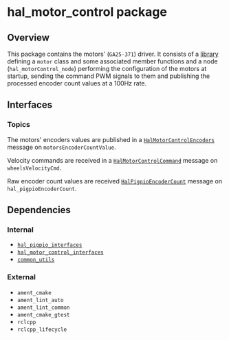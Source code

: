 # hal_motor_control package

## Overview

This package contains the motors' (`GA25-371`) driver. It consists of a [library](./include/hal_motor.hpp) defining a `motor` class and some associated member functions and a node (`hal_motorControl_node`) performing the configuration of the motors at startup, sending the command PWM signals to them and publishing the processed encoder count values at a 100Hz rate.

## Interfaces

### Topics

The motors' encoders values are published in a [`HalMotorControlEncoders`](../hal_motor_control_interfaces/msg/HalMotorControlEncoders.msg) message on `motorsEncoderCountValue`.

Velocity commands are received in a [`HalMotorControlCommand`](../hal_motor_control_interfaces/msg/HalMotorControlCommand.msg) message on `wheelsVelocityCmd`.

Raw encoder count values are received [`HalPigpioEncoderCount`](../hal_pigpio_interfaces/msg/HalPigpioEncoderCount.msg) message on `hal_pigpioEncoderCount`.

## Dependencies

### Internal

- [`hal_pigpio_interfaces`](../hal_pigpio_interfaces/README.md)
- [`hal_motor_control_interfaces`](../hal_motor_control_interfaces/README.md)
- [`common_utils`](../../utils/common_utils/README.md)

### External

- `ament_cmake`
- `ament_lint_auto`
- `ament_lint_common`
- `ament_cmake_gtest`
- `rclcpp`
- `rclcpp_lifecycle`
